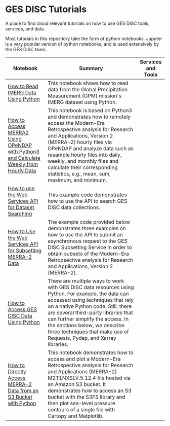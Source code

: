 # GES DISC Tutorials

A place to find cloud relevant tutorials on how to use GES DISC tools, services, and data.

Most tutorials in this repository take the form of python notebooks. Jupyter is a very popular version of python notebooks, and is used extensively by the GES DISC team.

| Notebook  | Summary | Services and Tools |
| ------------- |-------------|:-------------:|
| [How to Read IMERG Data Using Python ](notebooks/How_To_Read_IMERG_Data_Using_Python.ipynb)| This notebook shows how to read data from the Global Precipitation Measurement (GPM) mission's IMERG dataset using Python. |  |
| [How to Access MERRA2 Using OPeNDAP with Python3 and Calculate Weekly from Hourly Data ](notebooks/How_To_Access_MERRA2_Using_OPeNDAP_with_Python3_Calculate_Weekly_from_Hourly.ipynb) | This notebook is based on Python3 and demonstrates how to remotely access the Modern-Era Retrospective analysis for Research and Applications, Version 2 (MERRA-2) hourly files via OPeNDAP and analyze data such as resample hourly files into daily, weekly, and monthly files and calculate their corresponding statistics, e.g., mean, sum, maximum, and minimum. |
|[How to use the Web Services API for Dataset Searching ](notebooks/How_To_Use_The_Web_Services_API_For_Dataset_Searching.ipynb) | This example code demonstrates how to use the API to search GES DISC data collections.  |
|[How to Use the Web Services API for Subsetting MERRA-2 Data](notebooks/How_To_Use_the_Web_Services_API_for_Subsetting_MERRA-2_Data.ipynb) | The example code provided below demonstrates three examples on how to use the API to submit an asynchronous request to the GES DISC Subsetting Service in order to obtain subsets of the Modern-Era Retropsective analysis for Research and Applications, Version 2 (MERRA-2). |
|[How to Access GES DISC Data Using Python](notebooks/How_to_Access_GES_DISC_Data_Using_Python.ipynb) | There are multiple ways to work with GES DISC data resources using Python. For example, the data can accessed using techniques that rely on a native Python code. Still, there are several third-party libraries that can further simplify the access. In the sections below, we describe three techniques that make use of Requests, Pydap, and Xarray libraries. |
|[How to Directly Access MERRA-2 Data from an S3 Bucket with Python](notebooks/How_to_Directly_Access_MERRA-2_Data_from_an_S3_Bucket.ipynb) | This notebook demonstrates how to access and plot a Modern-Era Retrospective analysis for Research and Applications (MERRA-2) M2T1NXSLV.5.12.4 file hosted via an Amazon S3 bucket. It demonstrates how to access an S3 bucket with the S3FS library and then plot sea-level pressure contours of a single file with Cartopy and Matplotlib.|
